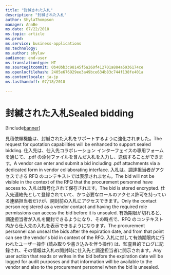 ```yaml
---
title: "封緘された入札"
description: "封緘された入札"
author: ShylaThompson
manager: AnnBe
ms.date: 07/22/2018
ms.topic: article
ms.prod: 
ms.service: business-applications
ms.technology: 
ms.author: shylaw
audience: end-user
ms.translationtype: HT
ms.sourcegitcommit: 0b40bb3c98145f5a260f412701a884a5936174ce
ms.openlocfilehash: 2405e676929ee3a49bce634b83c744f138fe401a
ms.contentlocale: ja-jp
ms.lasthandoff: 07/18/2018

---
```


# <a name="sealed-bidding"></a><span data-ttu-id="d40ba-103">封緘された入札</span><span class="sxs-lookup"><span data-stu-id="d40ba-103">Sealed bidding</span></span> 

[!include[banner](../../includes/banner.md)]

<span data-ttu-id="d40ba-104">見積依頼機能は、封緘された入札をサポートするように強化されました。</span><span class="sxs-lookup"><span data-stu-id="d40ba-104">The request for quotation capabilities will be enhanced to support sealed bidding.</span></span> <span data-ttu-id="d40ba-105">仕入先は、仕入先コラボレーション インターフェイスの専用フォームを通じて、.pdf の添付ファイルを含んだ入札を入力し、送信することができます。</span><span class="sxs-lookup"><span data-stu-id="d40ba-105">A vendor can enter and submit a bid including .pdf attachments via a dedicated form in vendor collaborating interface.</span></span> <span data-ttu-id="d40ba-106">入札は、調達担当者がアクセスできる RFQ のコンテキストでは表示されません。</span><span class="sxs-lookup"><span data-stu-id="d40ba-106">The bid will not be visible in the context of the RFQ that the procurement personnel have access to.</span></span> <span data-ttu-id="d40ba-107">入札は暗号化されて保存されます。</span><span class="sxs-lookup"><span data-stu-id="d40ba-107">The bid is stored encrypted.</span></span> <span data-ttu-id="d40ba-108">仕入先連絡先として登録されていて、かつ必要なロールのアクセス許可を持っている連絡担当者だけが、開封前の入札にアクセスできます。</span><span class="sxs-lookup"><span data-stu-id="d40ba-108">Only the contact person registered as a vendor contact and having the required role permissions can access the bid before it is unsealed.</span></span> <span data-ttu-id="d40ba-109">有効期限が切れると、調達担当者が入札を開封できるようになり、その時点で、RFQ のコンテキスト内から仕入先の入札を表示できるようになります。</span><span class="sxs-lookup"><span data-stu-id="d40ba-109">The procurement personnel can unseal the bids after the expiration date, and from that point can see the vendor's bid in context of the RFQ.</span></span> <span data-ttu-id="d40ba-110">入札に対して有効期限内に行われたユーザー操作 (読み取りや書き込みを伴う操作) は、監査目的でログに記録され、その情報は入札の開封時に仕入先と調達担当者に開示されます。</span><span class="sxs-lookup"><span data-stu-id="d40ba-110">Any user action that reads or writes in the bid before the expiration date will be logged for audit purposes and that information will be available to the vendor and also to the procurement personnel when the bid is unsealed.</span></span>  

